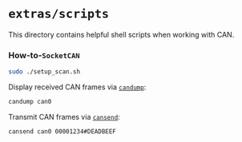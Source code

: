 `extras/scripts`
================
This directory contains helpful shell scripts when working with CAN.

### How-to-`SocketCAN`
```bash
sudo ./setup_scan.sh
```
Display received CAN frames via [`candump`](https://manpages.ubuntu.com/manpages/jammy/man1/candump.1.html):
```bash
candump can0
```
Transmit CAN frames via [`cansend`](https://manpages.ubuntu.com/manpages/jammy/man1/cansend.1.html):
```bash
cansend can0 00001234#DEADBEEF
```
